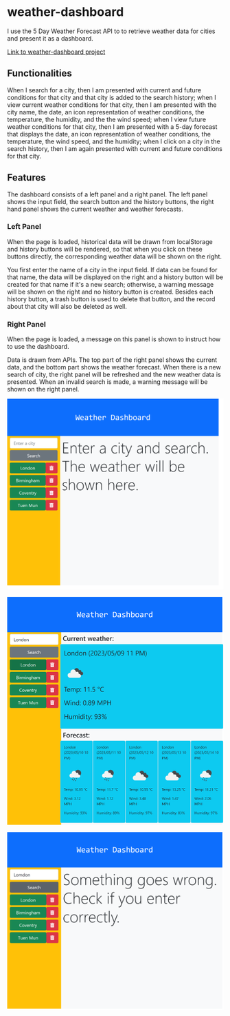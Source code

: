 # weather-dashboard

I use the 5 Day Weather Forecast API to to retrieve weather data for cities and present it as a dashboard.

[Link to weather-dashboard project](https://cckinwest.github.io/weather-dashboard)

## Functionalities

When I search for a city, then I am presented with current and future conditions for that city and that city is added to the search history; when I view current weather conditions for that city, then I am presented with the city name, the date, an icon representation of weather conditions, the temperature, the humidity, and the the wind speed; when I view future weather conditions for that city, then I am presented with a 5-day forecast that displays the date, an icon representation of weather conditions, the temperature, the wind speed, and the humidity; when I click on a city in the search history, then I am again presented with current and future conditions for that city.

## Features

The dashboard consists of a left panel and a right panel. The left panel shows the input field, the search button and the history buttons, the right hand panel shows the current weather and weather forecasts.

### Left Panel

When the page is loaded, historical data will be drawn from localStorage and history buttons will be rendered, so that when you click on these buttons directly, the corresponding weather data will be shown on the right.

You first enter the name of a city in the input field. If data can be found for that name, the data will be displayed on the right and a history button will be created for that name if it's a new search; otherwise, a warning message will be shown on the right and no history button is created. Besides each history button, a trash button is used to delete that button, and the record about that city will also be deleted as well.

### Right Panel

When the page is loaded, a message on this panel is shown to instruct how to use the dashboard.

Data is drawn from APIs. The top part of the right panel shows the current data, and the bottom part shows the weather forecast. When there is a new search of city, the right panel will be refreshed and the new weather data is presented. When an invalid search is made, a warning message will be shown on the right panel.

!["Start of the dashboard"](./image/start.png "Start of the dashboard")

!["Display of the dashboard"](./image/display.png "Display of the dashboard")

!["Error handling of the dashboard"](./image/error.png "Error handling of the dashboard")
